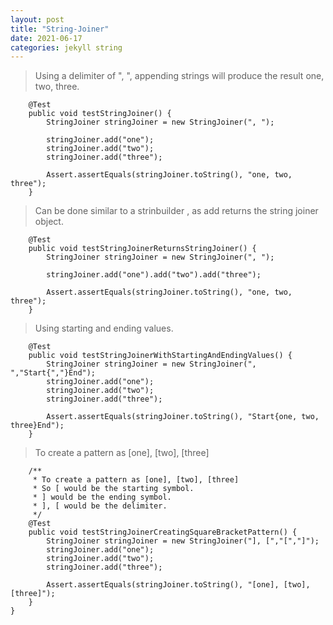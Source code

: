 ```yaml
---
layout: post
title: "String-Joiner"
date: 2021-06-17
categories: jekyll string
---
```


> Using a delimiter of ", ", appending strings will produce the result
  one, two, three.

```
    @Test
    public void testStringJoiner() {
        StringJoiner stringJoiner = new StringJoiner(", ");

        stringJoiner.add("one");
        stringJoiner.add("two");
        stringJoiner.add("three");

        Assert.assertEquals(stringJoiner.toString(), "one, two, three");
    }
```
> Can be done similar to a strinbuilder , as add returns the string joiner object.

```
    @Test
    public void testStringJoinerReturnsStringJoiner() {
        StringJoiner stringJoiner = new StringJoiner(", ");

        stringJoiner.add("one").add("two").add("three");

        Assert.assertEquals(stringJoiner.toString(), "one, two, three");
    }
```
> Using starting and ending values. 

```
    @Test
    public void testStringJoinerWithStartingAndEndingValues() {
        StringJoiner stringJoiner = new StringJoiner(", ","Start{","}End");
        stringJoiner.add("one");
        stringJoiner.add("two");
        stringJoiner.add("three");

        Assert.assertEquals(stringJoiner.toString(), "Start{one, two, three}End");
    }
```
> To create a pattern as [one], [two], [three]


```
    /**
     * To create a pattern as [one], [two], [three]
     * So [ would be the starting symbol.
     * ] would be the ending symbol.
     * ], [ would be the delimiter.
     */
    @Test
    public void testStringJoinerCreatingSquareBracketPattern() {
        StringJoiner stringJoiner = new StringJoiner("], [","[","]");
        stringJoiner.add("one");
        stringJoiner.add("two");
        stringJoiner.add("three");

        Assert.assertEquals(stringJoiner.toString(), "[one], [two], [three]");
    }
}